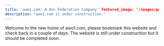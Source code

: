```yaml
---
title: 'awo1.com: A don Federation Company' featured_image: '/images/gohugo-default-sample-hero-image.jpg'
description: "awo1.com is under construction."
---
```


Welcome to the new home of awo1.com, please bookmark this website and check back in a couple of days. The website is
still under construction but it should be completed soon.
